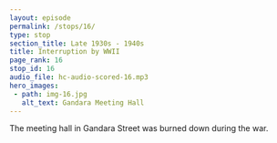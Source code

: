 ```yaml
---
layout: episode
permalink: /stops/16/
type: stop
section_title: Late 1930s - 1940s
title: Interruption by WWII
page_rank: 16
stop_id: 16
audio_file: hc-audio-scored-16.mp3
hero_images:
 - path: img-16.jpg
   alt_text: Gandara Meeting Hall
---
```


The meeting hall in Gandara Street was burned down during the war.

<!--- TRANSCRIPT
Thus, toward the end of World War II, the meeting hall in Gandara was burned down. 

Shortly afterward, the church purchased a piece of land and built a meeting hall on Soler Street. Externally, they became known as Christian Gospel Center while internally retaining the name Chinese Christian Gospel Chapel. 

在Gandara的會所在第二世界大戰既將結束前被焚毀。

不久之後，召會買地自建會所於Soler街，外面改稱為「基督徒聚會所」，裏頭還仍舊用Chinese Christian Gospel Chapel。
-->